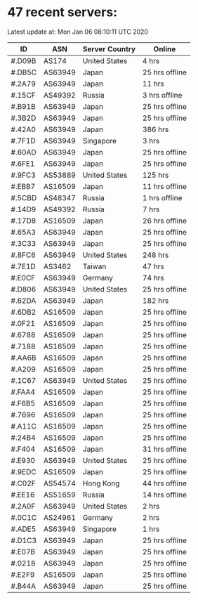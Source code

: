 # 47 recent servers:

Latest update at: Mon Jan 06 08:10:11 UTC 2020

| ID | ASN | Server Country | Online |
| -- | --- | -------------- | ------ |
| #.D09B | AS174 | United States | 4 hrs |
| #.DB5C | AS63949 | Japan | 25 hrs offline |
| #.2A79 | AS63949 | Japan | 11 hrs |
| #.15CF | AS49392 | Russia | 3 hrs offline |
| #.B91B | AS63949 | Japan | 25 hrs offline |
| #.3B2D | AS63949 | Japan | 25 hrs offline |
| #.42A0 | AS63949 | Japan | 386 hrs |
| #.7F1D | AS63949 | Singapore | 3 hrs |
| #.60AD | AS63949 | Japan | 25 hrs offline |
| #.6FE1 | AS63949 | Japan | 25 hrs offline |
| #.9FC3 | AS53889 | United States | 125 hrs |
| #.EBB7 | AS16509 | Japan | 11 hrs offline |
| #.5CBD | AS48347 | Russia | 1 hrs offline |
| #.14D9 | AS49392 | Russia | 7 hrs |
| #.17D8 | AS16509 | Japan | 26 hrs offline |
| #.65A3 | AS63949 | Japan | 25 hrs offline |
| #.3C33 | AS63949 | Japan | 25 hrs offline |
| #.8FC6 | AS63949 | United States | 248 hrs |
| #.7E1D | AS3462 | Taiwan | 47 hrs |
| #.E0CF | AS63949 | Germany | 74 hrs |
| #.D806 | AS63949 | United States | 25 hrs offline |
| #.62DA | AS63949 | Japan | 182 hrs |
| #.6DB2 | AS16509 | Japan | 25 hrs offline |
| #.0F21 | AS16509 | Japan | 25 hrs offline |
| #.6788 | AS16509 | Japan | 25 hrs offline |
| #.7188 | AS16509 | Japan | 25 hrs offline |
| #.AA6B | AS16509 | Japan | 25 hrs offline |
| #.A209 | AS16509 | Japan | 25 hrs offline |
| #.1C67 | AS63949 | United States | 25 hrs offline |
| #.FAA4 | AS16509 | Japan | 25 hrs offline |
| #.F6B5 | AS16509 | Japan | 25 hrs offline |
| #.7696 | AS16509 | Japan | 25 hrs offline |
| #.A11C | AS16509 | Japan | 25 hrs offline |
| #.24B4 | AS16509 | Japan | 25 hrs offline |
| #.F404 | AS16509 | Japan | 31 hrs offline |
| #.E930 | AS63949 | United States | 25 hrs offline |
| #.9EDC | AS16509 | Japan | 25 hrs offline |
| #.C02F | AS54574 | Hong Kong | 44 hrs offline |
| #.EE16 | AS51659 | Russia | 14 hrs offline |
| #.2A0F | AS63949 | United States | 2 hrs |
| #.0C1C | AS24961 | Germany | 2 hrs |
| #.ADE5 | AS63949 | Singapore | 1 hrs |
| #.D1C3 | AS63949 | Japan | 25 hrs offline |
| #.E07B | AS63949 | Japan | 25 hrs offline |
| #.0218 | AS63949 | Japan | 25 hrs offline |
| #.E2F9 | AS16509 | Japan | 25 hrs offline |
| #.B44A | AS63949 | Japan | 25 hrs offline |


